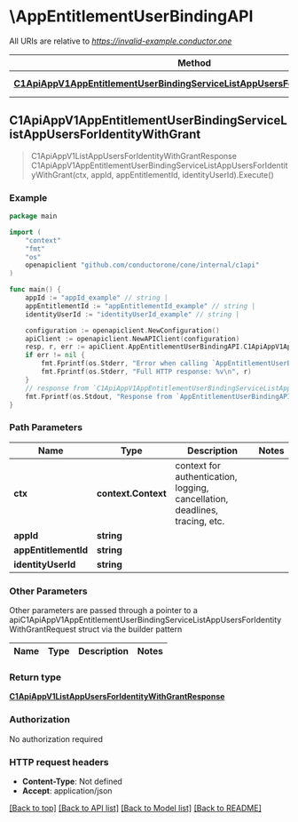 # \AppEntitlementUserBindingAPI

All URIs are relative to *https://invalid-example.conductor.one*

Method | HTTP request | Description
------------- | ------------- | -------------
[**C1ApiAppV1AppEntitlementUserBindingServiceListAppUsersForIdentityWithGrant**](AppEntitlementUserBindingAPI.md#C1ApiAppV1AppEntitlementUserBindingServiceListAppUsersForIdentityWithGrant) | **Get** /api/v1/apps/{app_id}/entitlements/{app_entitlement_id}/users/{identity_user_id}/grants | 



## C1ApiAppV1AppEntitlementUserBindingServiceListAppUsersForIdentityWithGrant

> C1ApiAppV1ListAppUsersForIdentityWithGrantResponse C1ApiAppV1AppEntitlementUserBindingServiceListAppUsersForIdentityWithGrant(ctx, appId, appEntitlementId, identityUserId).Execute()





### Example

```go
package main

import (
    "context"
    "fmt"
    "os"
    openapiclient "github.com/conductorone/cone/internal/c1api"
)

func main() {
    appId := "appId_example" // string | 
    appEntitlementId := "appEntitlementId_example" // string | 
    identityUserId := "identityUserId_example" // string | 

    configuration := openapiclient.NewConfiguration()
    apiClient := openapiclient.NewAPIClient(configuration)
    resp, r, err := apiClient.AppEntitlementUserBindingAPI.C1ApiAppV1AppEntitlementUserBindingServiceListAppUsersForIdentityWithGrant(context.Background(), appId, appEntitlementId, identityUserId).Execute()
    if err != nil {
        fmt.Fprintf(os.Stderr, "Error when calling `AppEntitlementUserBindingAPI.C1ApiAppV1AppEntitlementUserBindingServiceListAppUsersForIdentityWithGrant``: %v\n", err)
        fmt.Fprintf(os.Stderr, "Full HTTP response: %v\n", r)
    }
    // response from `C1ApiAppV1AppEntitlementUserBindingServiceListAppUsersForIdentityWithGrant`: C1ApiAppV1ListAppUsersForIdentityWithGrantResponse
    fmt.Fprintf(os.Stdout, "Response from `AppEntitlementUserBindingAPI.C1ApiAppV1AppEntitlementUserBindingServiceListAppUsersForIdentityWithGrant`: %v\n", resp)
}
```

### Path Parameters


Name | Type | Description  | Notes
------------- | ------------- | ------------- | -------------
**ctx** | **context.Context** | context for authentication, logging, cancellation, deadlines, tracing, etc.
**appId** | **string** |  | 
**appEntitlementId** | **string** |  | 
**identityUserId** | **string** |  | 

### Other Parameters

Other parameters are passed through a pointer to a apiC1ApiAppV1AppEntitlementUserBindingServiceListAppUsersForIdentityWithGrantRequest struct via the builder pattern


Name | Type | Description  | Notes
------------- | ------------- | ------------- | -------------




### Return type

[**C1ApiAppV1ListAppUsersForIdentityWithGrantResponse**](C1ApiAppV1ListAppUsersForIdentityWithGrantResponse.md)

### Authorization

No authorization required

### HTTP request headers

- **Content-Type**: Not defined
- **Accept**: application/json

[[Back to top]](#) [[Back to API list]](../README.md#documentation-for-api-endpoints)
[[Back to Model list]](../README.md#documentation-for-models)
[[Back to README]](../README.md)

